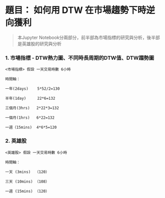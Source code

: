 # 題目： 如何用 DTW 在市場趨勢下時逆向獲利

> 本Jupyter Notebook分兩部分，前半部為市場指標的研究與分析，後半部是英雄股的研究與分析


### 1. 市場指標 - DTW熱力圖、不同時長周期的DTW值、DTW趨勢圖
```
<市場指標> 假設 一天交易時數 6小時

時間軸：

一年(2days)    5*52/2=130 

半年(1day)     22*6=132

三個月(3hrs)   2*22*3=132

一個月(1hrs)   6*22=132

一週（15mins)  4*6*5=120
```
### 2. 英雄股
```
<英雄股> 假設 一天交易時數 6小時

時間軸：

一天 (3mins)  （120） 

三天 (10mins) （108）

一週 (15mins) （120）
```



